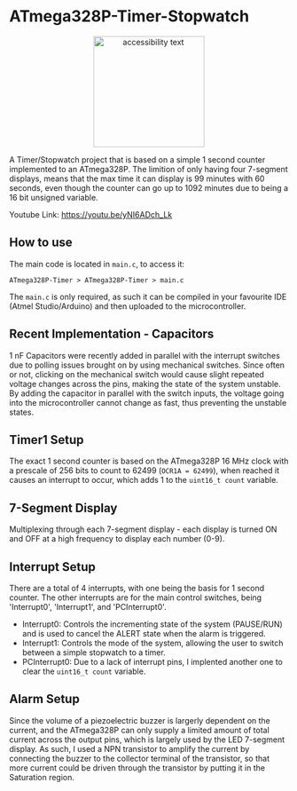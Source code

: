 # ATmega328P-Timer-Stopwatch

<p align="center">
  <img src="https://imgur.com/aX9Tsk4.jpg" width="200" alt="accessibility text">
</p>

A Timer/Stopwatch project that is based on a simple 1 second counter implemented to an ATmega328P. The limition of only having four 7-segment displays, means that the max time it can display is 99 minutes with 60 seconds, even though the counter can go up to 1092 minutes due to being a 16 bit unsigned variable.

Youtube Link:
https://youtu.be/yNI6ADch_Lk

How to use
------------
The main code is located in `main.c`, to access it:

`ATmega328P-Timer > ATmega328P-Timer > main.c`

The `main.c` is only required, as such it can be compiled in your favourite IDE (Atmel Studio/Arduino) and then uploaded to the microcontroller. 

Recent Implementation - Capacitors
------------

1 nF Capacitors were recently added in parallel with the interrupt switches due to polling issues brought on by using mechanical switches. Since often or not, clicking on the mechanical switch would cause slight repeated voltage changes across the pins, making the state of the system unstable. By adding the capacitor in parallel with the switch inputs, the voltage going into the microcontroller cannot change as fast, thus preventing the unstable states.

Timer1 Setup
------------

The exact 1 second counter is based on the ATmega328P 16 MHz clock with a prescale of 256 bits to count to 62499 (`OCR1A = 62499`), when reached it causes an interrupt to occur, which adds 1 to the `uint16_t count` variable.

7-Segment Display 
------------

Multiplexing through each 7-segment display - each display is turned ON and OFF at a high frequency to display each number (0-9).

Interrupt Setup
------------

There are a total of 4 interrupts, with one being the basis for 1 second counter. The other interrupts are for the main control switches, being 'Interrupt0', 'Interrupt1', and 'PCInterrupt0'.

* Interrupt0: Controls the incrementing state of the system (PAUSE/RUN) and is used to cancel the ALERT state when the alarm is triggered.
* Interrupt1: Controls the mode of the system, allowing the user to switch between a simple stopwatch to a timer.
* PCInterrupt0: Due to a lack of interrupt pins, I implented another one to clear the `uint16_t count` variable.

Alarm Setup
------------

Since the volume of a piezoelectric buzzer is largerly dependent on the current, and the ATmega328P can only supply a limited amount of total current across the output pins, which is largely used by the LED 7-segment display. As such, I used a NPN transistor to amplify the current by connecting the buzzer to the collector terminal of the transistor, so that more current could be driven through the transistor by putting it in the Saturation region.



